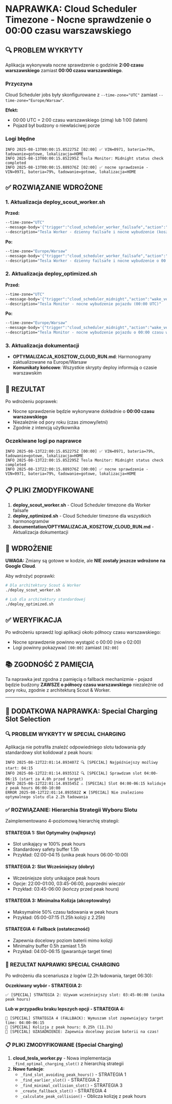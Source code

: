 # NAPRAWKA: Cloud Scheduler Timezone - Nocne sprawdzenie o 00:00 czasu warszawskiego

## 🔍 PROBLEM WYKRYTY

Aplikacja wykonywała nocne sprawdzenie o godzinie **2:00 czasu warszawskiego** zamiast **00:00 czasu warszawskiego**.

### Przyczyna
Cloud Scheduler jobs były skonfigurowane z `--time-zone="UTC"` zamiast `--time-zone="Europe/Warsaw"`.

**Efekt:**
- 00:00 UTC = 2:00 czasu warszawskiego (zimą) lub 1:00 (latem)
- Pojazd był budzony o niewłaściwej porze

### Logi błędne
```
INFO 2025-08-13T00:00:15.852275Z [02:00] ✅ VIN=0971, bateria=79%, ładowanie=gotowe, lokalizacja=HOME
INFO 2025-08-13T00:00:15.852295Z Tesla Monitor: Midnight status check completed
INFO 2025-08-13T00:00:15.889376Z [02:00] ✅ nocne sprawdzenie - VIN=0971, bateria=79%, ładowanie=gotowe, lokalizacja=HOME
```

## ✅ ROZWIĄZANIE WDROŻONE

### 1. Aktualizacja deploy_scout_worker.sh

**Przed:**
```bash
--time-zone="UTC"
--message-body='{"trigger":"cloud_scheduler_worker_failsafe","action":"midnight_wake_and_check","time":"00:00_UTC","force_full_check":true}'
--description="Tesla Worker - dzienny failsafe i nocne wybudzenie (koszt: ~kilka groszy)"
```

**Po:**
```bash
--time-zone="Europe/Warsaw"
--message-body='{"trigger":"cloud_scheduler_worker_failsafe","action":"midnight_wake_and_check","time":"00:00_Warsaw","force_full_check":true}'
--description="Tesla Worker - dzienny failsafe i nocne wybudzenie o 00:00 czasu warszawskiego"
```

### 2. Aktualizacja deploy_optimized.sh

**Przed:**
```bash
--time-zone="UTC"
--message-body='{"trigger":"cloud_scheduler_midnight","action":"wake_vehicle","time":"00:00_UTC"}'
--description="Tesla Monitor - nocne wybudzenie pojazdu (00:00 UTC)"
```

**Po:**
```bash
--time-zone="Europe/Warsaw"
--message-body='{"trigger":"cloud_scheduler_midnight","action":"wake_vehicle","time":"00:00_Warsaw"}'
--description="Tesla Monitor - nocne wybudzenie pojazdu o 00:00 czasu warszawskiego"
```

### 3. Aktualizacja dokumentacji

- **OPTYMALIZACJA_KOSZTOW_CLOUD_RUN.md**: Harmonogramy zaktualizowane na Europe/Warsaw
- **Komunikaty końcowe**: Wszystkie skrypty deploy informują o czasie warszawskim

## 🎯 REZULTAT

Po wdrożeniu poprawek:
- Nocne sprawdzenie będzie wykonywane dokładnie o **00:00 czasu warszawskiego**
- Niezależnie od pory roku (czas zimowy/letni) 
- Zgodnie z intencją użytkownika

### Oczekiwane logi po naprawce
```
INFO 2025-08-13T22:00:15.852275Z [00:00] ✅ VIN=0971, bateria=79%, ładowanie=gotowe, lokalizacja=HOME
INFO 2025-08-13T22:00:15.852295Z Tesla Monitor: Midnight status check completed
INFO 2025-08-13T22:00:15.889376Z [00:00] ✅ nocne sprawdzenie - VIN=0971, bateria=79%, ładowanie=gotowe, lokalizacja=HOME
```

## 📋 PLIKI ZMODYFIKOWANE

1. **deploy_scout_worker.sh** - Cloud Scheduler timezone dla Worker failsafe
2. **deploy_optimized.sh** - Cloud Scheduler timezone dla wszystkich harmonogramów
3. **documentation/OPTYMALIZACJA_KOSZTOW_CLOUD_RUN.md** - Aktualizacja dokumentacji

## 🚀 WDROŻENIE

**UWAGA:** Zmiany są gotowe w kodzie, ale **NIE zostały jeszcze wdrożone na Google Cloud**.

Aby wdrożyć poprawki:
```bash
# Dla architektury Scout & Worker
./deploy_scout_worker.sh

# Lub dla architektury standardowej
./deploy_optimized.sh
```

## ✅ WERYFIKACJA

Po wdrożeniu sprawdź logi aplikacji około północy czasu warszawskiego:
- Nocne sprawdzenie powinno wystąpić o 00:00 (nie o 02:00)
- Logi powinny pokazywać `[00:00]` zamiast `[02:00]`

## 📚 ZGODNOŚĆ Z PAMIĘCIĄ

Ta naprawka jest zgodna z pamięcią o fallback mechanizmie - pojazd będzie budzony **ZAWSZE o północy czasu warszawskiego** niezależnie od pory roku, zgodnie z architekturą Scout & Worker.

---

## 🔋 DODATKOWA NAPRAWKA: Special Charging Slot Selection

### 🔍 PROBLEM WYKRYTY W SPECIAL CHARGING

Aplikacja nie potrafiła znaleźć odpowiedniego slotu ładowania gdy standardowy slot kolidował z peak hours:

```
INFO 2025-08-12T22:01:14.893407Z 🔍 [SPECIAL] Najpóźniejszy możliwy start: 04:15
INFO 2025-08-12T22:01:14.893531Z 🔍 [SPECIAL] Sprawdzam slot 04:00-06:15 (start za 4.0h przed target)
INFO 2025-08-12T22:01:14.893545Z ⚠️ [SPECIAL] Slot 04:00-06:15 koliduje z peak hours 06:00-10:00
ERROR 2025-08-12T22:01:14.893582Z ❌ [SPECIAL] Nie znaleziono optymalnego slotu dla 2.2h ładowania
```

### ✅ ROZWIĄZANIE: Hierarchia Strategii Wyboru Slotu

Zaimplementowano 4-poziomową hierarchię strategii:

#### **STRATEGIA 1: Slot Optymalny** (najlepszy)
- Slot unikający w 100% peak hours
- Standardowy safety buffer 1.5h
- Przykład: 02:00-04:15 (unika peak hours 06:00-10:00)

#### **STRATEGIA 2: Slot Wcześniejszy** (dobry)
- Wcześniejsze sloty unikające peak hours
- Opcje: 22:00-01:00, 03:45-06:00, poprzedni wieczór
- Przykład: 03:45-06:00 (kończy przed peak hours)

#### **STRATEGIA 3: Minimalna Kolizja** (akceptowalny)
- Maksymalnie 50% czasu ładowania w peak hours
- Przykład: 05:00-07:15 (1.25h kolizji z 2.25h)

#### **STRATEGIA 4: Fallback** (ostateczność)
- Zapewnia docelowy poziom baterii mimo kolizji
- Minimalny buffer 0.5h zamiast 1.5h
- Przykład: 04:00-06:15 (gwarantuje target time)

### 🎯 REZULTAT NAPRAWKI SPECIAL CHARGING

Po wdrożeniu dla scenariusza z logów (2.2h ładowania, target 06:30):

**Oczekiwany wybór - STRATEGIA 2:**
```
✅ [SPECIAL] STRATEGIA 2: Używam wcześniejszy slot: 03:45-06:00 (unika peak hours)
```

**Lub w przypadku braku lepszych opcji - STRATEGIA 4:**
```
🚨 [SPECIAL] STRATEGIA 4 (FALLBACK): Wymuszam slot zapewniający target time: 04:00-06:15
🚨 [SPECIAL] Kolizja z peak hours: 0.25h (11.1%)
🚨 [SPECIAL] UZASADNIENIE: Zapewnia docelowy poziom baterii na czas!
```

### 📋 PLIKI ZMODYFIKOWANE (Special Charging)

1. **cloud_tesla_worker.py** - Nowa implementacja `_find_optimal_charging_slot()` z hierarchią strategii
2. **Nowe funkcje**:
   - `_find_slot_avoiding_peak_hours()` - STRATEGIA 1
   - `_find_earlier_slot()` - STRATEGIA 2  
   - `_find_minimal_collision_slot()` - STRATEGIA 3
   - `_create_fallback_slot()` - STRATEGIA 4
   - `_calculate_peak_collision()` - Oblicza kolizję z peak hours 
